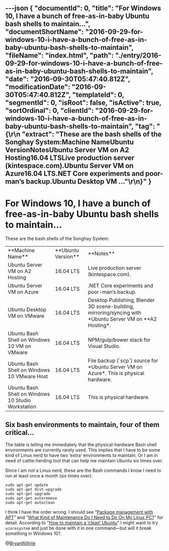 ---json
{
  "documentId": 0,
  "title": "For Windows 10, I have a bunch of free-as-in-baby Ubuntu bash shells to maintain…",
  "documentShortName": "2016-09-29-for-windows-10-i-have-a-bunch-of-free-as-in-baby-ubuntu-bash-shells-to-maintain",
  "fileName": "index.html",
  "path": "./entry/2016-09-29-for-windows-10-i-have-a-bunch-of-free-as-in-baby-ubuntu-bash-shells-to-maintain",
  "date": "2016-09-30T05:47:40.812Z",
  "modificationDate": "2016-09-30T05:47:40.812Z",
  "templateId": 0,
  "segmentId": 0,
  "isRoot": false,
  "isActive": true,
  "sortOrdinal": 0,
  "clientId": "2016-09-29-for-windows-10-i-have-a-bunch-of-free-as-in-baby-ubuntu-bash-shells-to-maintain",
  "tag": "{\r\n  \"extract\": \"These are the bash shells of the Songhay System:Machine NameUbuntu VersionNotesUbuntu Server VM on A2 Hosting16.04 LTSLive production server (kintespace.com).Ubuntu Server VM on Azure16.04 LTS.NET Core experiments and poor-man’s backup.Ubuntu Desktop VM ...\"\r\n}"
}
---

# For Windows 10, I have a bunch of free-as-in-baby Ubuntu bash shells to maintain…

These are the bash shells of the Songhay System:
<table class="WordWalkingStickTable"><tr><td>
**Machine Name**
</td><td>
**Ubuntu Version**
</td><td>
**Notes**
</td></tr><tr><td>
Ubuntu Server VM on A2 Hosting
</td><td>
16.04 LTS
</td><td>
Live production server (kintespace.com).
</td></tr><tr><td>
Ubuntu Server VM on Azure
</td><td>
16.04 LTS
</td><td>
.NET Core experiments and poor-man’s backup.
</td></tr><tr><td>
Ubuntu Desktop VM on VMware
</td><td>
16.04 LTS
</td><td>
Desktop Publishing, Blender 3D scene-building, mirroring/syncing with *Ubuntu Server VM on **A2 Hosting*.
</td></tr><tr><td>
Ubuntu Bash Shell on Windows 10 VM on VMware
</td><td>
16.04 LTS
</td><td>
NPM/gulp/bower stack for Visual Studio.
</td></tr><tr><td>
Ubuntu Bash Shell on Windows 10 VMware Host
</td><td>
16.04 LTS
</td><td>
File backup (`scp`) source for *Ubuntu Server VM on Azure*. This is physical hardware.
</td></tr><tr><td>
Ubuntu Bash Shell on Windows 10 Studio Workstation
</td><td>
16.04 LTS
</td><td>
This is physical hardware.
</td></tr></table>

## Six bash environments to maintain, four of them critical…

The table is telling me immediately that the physical-hardware Bash shell environments are currently rarely used. This implies that I have to be some kind of Linux nerd to have two ‘extra’ environments to maintain. Or I am in need of cattle-herding tool that can help me maintain Ubuntu six times over.

Since I am *not* a Linux nerd, these are the Bash commands I know I need to run at least once a month (six times over):

```console
sudo apt-get update
sudo apt-get dist-upgrade
sudo apt-get upgrade
sudo apt-get autoremove
sudo apt-get autoclean
```

I think I have the order wrong. I should see “[Package management with APT](https://help.ubuntu.com/community/AptGet/Howto)” and “[What Kind of Maintenance Do I Need to Do On My Linux PC?](http://lifehacker.com/5817282/what-kind-of-maintenance-do-i-need-to-do-on-my-linux-pc)” for detail. According to “[How to maintain a ‘clean’ Ubuntu](https://www.howtoforge.com/tutorial/how-to-maintain-a-clean-ubuntu/)” I might want to try `ucaresystem` and just be done with it in one command—but will it break something in Windows 10?.

@[BryanWilhite](https://twitter.com/BryanWilhite)
